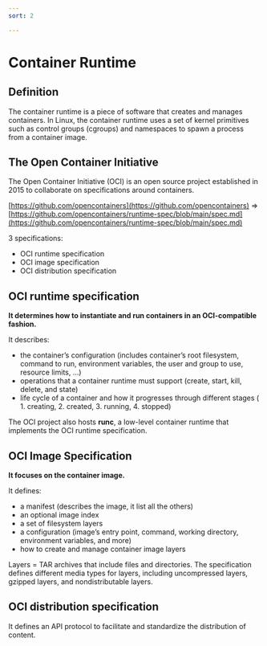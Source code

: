```yaml
---
sort: 2

---
```


# Container Runtime

## Definition

The container runtime is a piece of software that creates and manages containers. In Linux, the container runtime uses a set of kernel primitives such as control groups (cgroups) and namespaces to spawn a process from a container image.



## The Open Container Initiative

The Open Container Initiative (OCI) is an open source project established in 2015 to collaborate on specifications around containers. 

[https://github.com/opencontainers](https://github.com/opencontainers) => [https://github.com/opencontainers/runtime-spec/blob/main/spec.md](https://github.com/opencontainers/runtime-spec/blob/main/spec.md)

3 specifications:

- OCI runtime specification
- OCI image specification
- OCI distribution specification



## OCI runtime specification

**It determines how to instantiate and run containers in an OCI-compatible fashion.**

It describes: 

- the container’s configuration (includes container’s root filesystem, command to run, environment variables, the user and group to use, resource limits, ...)
-  operations that a container runtime must support (create, start, kill, delete, and state)
- life cycle of a container and how it progresses through different stages ( 1. creating, 2. created, 3. running, 4. stopped)



The OCI project also hosts **runc**, a low-level container runtime that implements the OCI runtime specification. 



## OCI Image Specification

**It focuses on the container image.**

It defines:

- a manifest (describes the image, it list all the others)
- an optional image index
- a set of filesystem layers
- a configuration (image’s entry point, command, working directory, environment variables, and more)
- how to create and manage container image layers

Layers = TAR archives that include files and directories. The specification defines different media types for layers, including uncompressed layers, gzipped layers, and nondistributable layers.



## OCI distribution specification

It defines an API protocol to facilitate and standardize the distribution of content.

